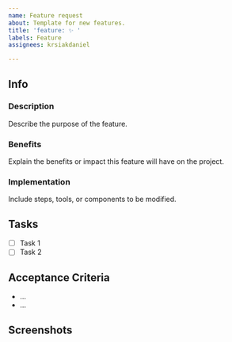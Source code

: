 ```yaml
---
name: Feature request
about: Template for new features.
title: 'feature: ✨ '
labels: Feature
assignees: krsiakdaniel

---
```


## Info

### Description

Describe the purpose of the feature.

### Benefits

Explain the benefits or impact this feature will have on the project.

### Implementation

Include steps, tools, or components to be modified.

## Tasks

- [ ] Task 1
- [ ] Task 2

## Acceptance Criteria

- ...
- ...

## Screenshots
